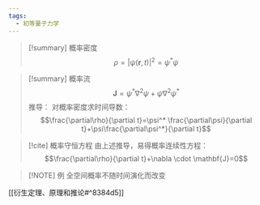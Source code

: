 ```yaml
---
tags:
  - 初等量子力学
---
```

> [!summary] 概率密度
> $$\rho=|\psi(\mathbf{r},t)|^2=\psi^*\psi$$
> 


> [!summary] 概率流
> $$\mathbf{J}=\psi^*\nabla^2\psi+\psi \nabla^2 \psi^*$$
> 推导：
> 对概率密度求时间导数：$$\frac{\partial\rho}{\partial t}=\psi^* \frac{\partial\psi}{\partial t}+\psi\frac{\partial\psi^*}{\partial t}$$


> [!cite] 概率守恒方程
> 由上述推导，易得概率连续性方程：
> $$\frac{\partial\rho}{\partial t}+\nabla \cdot \mathbf{J}=0$$


> [!NOTE] 例 全空间概率不随时间演化而改变
> $$$$

[[衍生定理、原理和推论#^8384d5]]


